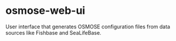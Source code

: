 # osmose-web-ui
User interface that generates OSMOSE configuration files from data sources like Fishbase and SeaLifeBase.
